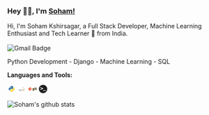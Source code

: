 ### Hey 👋🏽, I'm [Soham!](https://shivaylamba.me) 
<!-- <br/>

<a href="https://www.linkedin.com/in/sohamkshirsagar7/">
  <img align="left" alt="Soham's LinkdeIN" width="22px" src="https://cdn.jsdelivr.net/npm/simple-icons@v3/icons/linkedin.svg" />
</a>
--> 


Hi, I'm Soham Kshirsagar, a Full Stack Developer, Machine Learning Enthusiast and Tech Learner 🚀 from India. <br> <br> 
![Gmail Badge](https://img.shields.io/badge/-GMail-c14438?style=social&logo=Gmail&logoColor=red&link=mailto:sohamkshirsagar7@gmail.com)
<br />


Python Development - Django - Machine Learning - SQL


**Languages and Tools:**  

<code><img height="20" src="https://raw.githubusercontent.com/github/explore/80688e429a7d4ef2fca1e82350fe8e3517d3494d/topics/python/python.png"></code>
<code><img height="20" src="https://raw.githubusercontent.com/github/explore/80688e429a7d4ef2fca1e82350fe8e3517d3494d/topics/mysql/mysql.png"></code>
<code><img height="20" src="https://raw.githubusercontent.com/github/explore/80688e429a7d4ef2fca1e82350fe8e3517d3494d/topics/git/git.png"></code>
<code><img height="20" src="https://raw.githubusercontent.com/github/explore/80688e429a7d4ef2fca1e82350fe8e3517d3494d/topics/terminal/terminal.png"></code>

![Soham's github stats](https://github-readme-stats.vercel.app/api?username=SK-4&show_icons=true&hide_border=true)

